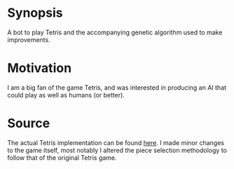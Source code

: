 # Synopsis
A bot to play Tetris and the accompanying genetic algorithm used to make improvements.

# Motivation
I am a big fan of the game Tetris, and was interested in producing an AI that could play as well as humans (or better).

# Source
The actual Tetris implementation can be found [here](https://gist.github.com/silvasur/565419). I made minor changes to the game itself, most notably I altered the piece selection methodology to follow that of the original Tetris game.
